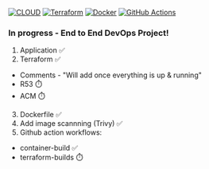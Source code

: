 [![CLOUD](https://custom-icon-badges.demolab.com/badge/Cloud-e09f3e.svg?logo=aws&logoColor=black)](#)
[![Terraform](https://img.shields.io/badge/Terraform-003049?logo=terraform&logoColor=black)](#)
[![Docker](https://img.shields.io/badge/Docker-2496ED?logo=docker&logoColor=navy)](#)
[![GitHub Actions](https://img.shields.io/badge/GitHub_Actions-780000?logo=github-actions&logoColor=gold)](#)

### In progress - End to End DevOps Project!

1. Application ✅
2. Terraform ✅
  - Comments - "Will add once everything is up & running"
  - R53 ⏱️
  - ACM ⏱️
3. Dockerfile ✅
4. Add image scannning (Trivy) ✅
5. Github action workflows:
  - container-build ✅ 
  - terraform-builds ⏱️